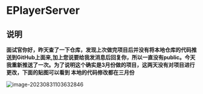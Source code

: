 # EPlayerServer

## 说明
**面试官你好，昨天查了一下仓库，发现上次做完项目后并没有将本地仓库的代码推送到GitHub上面来,加上您说要给我发消息后回复你，所以一直没有public。今天我重新推送了一次。为了说明这个确实是3月份做的项目，这两天没有对项目进行更改，下面的贴图可以看到
本地的代码修改都在三月份**


![image-20230831103632846](https://github.com/alenzy5201/EPlayerServer/assets/47884783/d1a99575-78dc-4001-ab2e-4d066987d9a8)




